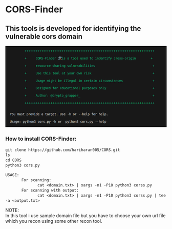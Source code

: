 # CORS-Finder
## This tools is developed for identifying the vulnerable cors domain

![alt text](https://raw.githubusercontent.com/hariharan005/CORS/main/banner/Screenshot%20from%202023-07-01%2015-15-12.png)

### How to install CORS-Finder:
```
git clone https://github.com/hariharan005/CORS.git     
ls    
cd CORS    
python3 cors.py
```
              
```
USAGE:                       
       For scanning:  
              cat <domain.txt> | xargs -n1 -P10 python3 corss.py                           
       For scanning with output:  
              cat <domain.txt> | xargs -n1 -P10 python3 corss.py | tee -a <output.txt>
```

NOTE:  
       In this tool i use sample domain file but you have to choose your own url file which you recon using some other recon tool.

